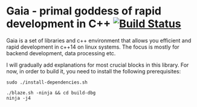 Gaia - primal goddess of rapid development in C++ [![Build Status](https://travis-ci.org/romange/gaia.svg?branch=master)](https://travis-ci.org/romange/gaia)
=====

Gaia is a set of libraries and c++ environment that allows you efficient and rapid development
in c++14 on linux systems. The focus is mostly for backend development, data processing etc.

I will gradually add explanations for most crucial blocks in this library.
For now, in order to build it, you need to install the following prerequisites:


`sudo ./install-dependencies.sh`

```
./blaze.sh -ninja && cd build-dbg
ninja -j4
```


